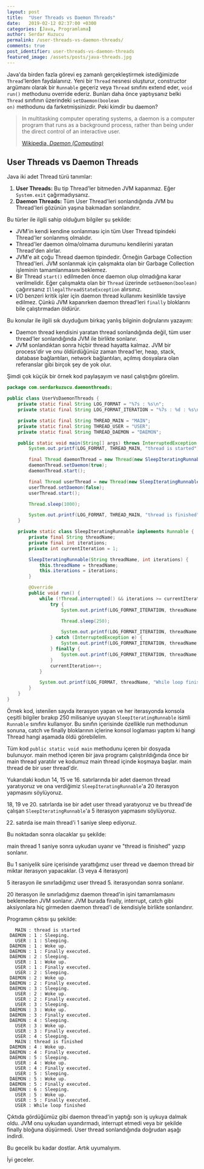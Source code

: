 ```yaml
---
layout: post
title:  "User Threads vs Daemon Threads"
date:   2019-02-12 02:37:00 +0300
categories: [Java, Programlama]
author: Serdar Kuzucu
permalink: /user-threads-vs-daemon-threads/
comments: true
post_identifier: user-threads-vs-daemon-threads
featured_image: /assets/posts/java-threads.jpg
---
```


Java'da birden fazla görevi eş zamanlı gerçekleştirmek istediğimizde 
`Thread`'lerden faydalanırız. 
Yeni bir `Thread` nesnesi oluşturur, 
constructor argümanı olarak bir <code>Runnable</code> geçeriz veya 
<code>Thread</code> sınıfını extend eder, 
<code>void run()</code> methodunu override ederiz. 
Bunları daha önce yaptıysanız belki <code>Thread</code> sınıfının üzerindeki 
<code>setDaemon(boolean on)</code> methodunu da farketmişsinizdir. 
Peki kimdir bu daemon?

<!--more-->

<blockquote class="blockquote">
<p class="mb-0">In multitasking computer operating systems, a daemon is a computer program that runs as a background process, rather than being under the direct control of an interactive user.</p>
<footer class="blockquote-footer"><a href="https://en.wikipedia.org/wiki/Daemon_(computing)" target="_blank" rel="nofollow">Wikipedia, <cite title="Daemon">Daemon (Computing)</cite></a></footer>
</blockquote>


## User Threads vs Daemon Threads

Java iki adet Thread türü tanımlar:

1. **User Threads:** Bu tip Thread'ler bitmeden JVM kapanmaz. Eğer `System.exit` çağırmadıysanız.
2. **Daemon Threads:** Tüm User Thread'leri sonlandığında JVM bu Thread'leri gözünün yaşına bakmadan sonlandırır.

Bu türler ile ilgili sahip olduğum bilgiler şu şekilde:

* JVM'in kendi kendine sonlanması için tüm User Thread tipindeki Thread'ler sonlanmış olmalıdır.
* Thread'ler daemon olma/olmama durumunu kendilerini yaratan Thread'den alırlar.
* JVM'e ait çoğu Thread daemon tipindedir. 
Örneğin Garbage Collection Thread'leri. 
JVM sonlanmak için çalışmakta olan bir Garbage Collection işleminin tamamlanmasını beklemez.
* Bir Thread `start()` edilmeden önce daemon olup olmadığına karar verilmelidir. 
Eğer çalışmakta olan bir `Thread` üzerinde `setDaemon(boolean)` 
çağırırsanız `IllegalThreadStateException` alırsınız.
* I/O benzeri kritik işler için daemon thread kullanımı kesinlikle tavsiye edilmez. 
Çünkü JVM kapanırken daemon thread'leri `finally` bloklarını bile çalıştırmadan öldürür.


Bu konular ile ilgili sık duyduğum birkaç yanlış bilginin doğrularını yazayım:

* Daemon thread kendisini yaratan thread sonlandığında değil, 
tüm user thread'ler sonlandığında JVM ile birlikte sonlanır.
* JVM sonlandıktan sonra hiçbir thread hayatta kalmaz. 
JVM bir process'dir ve onu öldürdüğünüz zaman thread'ler, heap, 
stack, database bağlantıları, network bağlantıları, açılmış dosyalara 
olan referanslar gibi birçok şey de yok olur.

Şimdi çok küçük bir örnek kod paylaşayım ve nasıl çalıştığını görelim.

```java
package com.serdarkuzucu.daemonthreads;

public class UserVsDaemonThreads {
    private static final String LOG_FORMAT = "%7s : %s\n";
    private static final String LOG_FORMAT_ITERATION = "%7s : %d : %s\n";

    private static final String THREAD_MAIN = "MAIN";
    private static final String THREAD_USER = "USER";
    private static final String THREAD_DAEMON = "DAEMON";

    public static void main(String[] args) throws InterruptedException {
        System.out.printf(LOG_FORMAT, THREAD_MAIN, "thread is started");

        final Thread daemonThread = new Thread(new SleepIteratingRunnable(THREAD_DAEMON, 20));
        daemonThread.setDaemon(true);
        daemonThread.start();

        final Thread userThread = new Thread(new SleepIteratingRunnable(THREAD_USER, 5));
        userThread.setDaemon(false);
        userThread.start();

        Thread.sleep(1000);

        System.out.printf(LOG_FORMAT, THREAD_MAIN, "thread is finished");
    }

    private static class SleepIteratingRunnable implements Runnable {
        private final String threadName;
        private final int iterations;
        private int currentIteration = 1;

        SleepIteratingRunnable(String threadName, int iterations) {
            this.threadName = threadName;
            this.iterations = iterations;
        }

        @Override
        public void run() {
            while (!Thread.interrupted() && iterations >= currentIteration) {
                try {
                    System.out.printf(LOG_FORMAT_ITERATION, threadName, currentIteration, "Sleeping.");

                    Thread.sleep(250);

                    System.out.printf(LOG_FORMAT_ITERATION, threadName, currentIteration, "Woke up.");
                } catch (InterruptedException e) {
                    System.out.printf(LOG_FORMAT_ITERATION, threadName, currentIteration, "InterruptedException caught.");
                } finally {
                    System.out.printf(LOG_FORMAT_ITERATION, threadName, currentIteration, "Finally executed.");
                }
                currentIteration++;
            }

            System.out.printf(LOG_FORMAT, threadName, "While loop finished");
        }
    }
}
```

Örnek kod, istenilen sayıda iterasyon yapan ve her iterasyonda konsola 
çeşitli bilgiler bırakıp 250 milisaniye uyuyan <code>SleepIteratingRunnable</code> 
isimli <code>Runnable</code> sınıfını kullanıyor. 
Bu sınıfın içerisinde özellikle run methodunun sonuna, catch ve finally bloklarının 
içlerine konsol loglaması yaptım ki hangi Thread hangi aşamada öldü görebilelim.

Tüm kod <code>public static void main</code> methodunu içeren bir dosyada bulunuyor. 
main method içeren bir java programı çalıştırıldığında önce bir main thread yaratılır 
ve kodumuz main thread içinde koşmaya başlar. main thread de bir user thread'dir.

Yukarıdaki kodun 14, 15 ve 16. satırlarında bir adet daemon thread yaratıyoruz 
ve ona verdiğimiz <code>SleepIteratingRunnable</code>'a 20 iterasyon yapmasını söylüyoruz. 

18, 19 ve 20. satırlarda ise bir adet user thread yaratıyoruz 
ve bu thread'de çalışan <code>SleepIteratingRunnable</code>'a 5 iterasyon yapmasını söylüyoruz.

22. satırda ise main thread'i 1 saniye sleep ediyoruz.

Bu noktadan sonra olacaklar şu şekilde:

main thread 1 saniye sonra uykudan uyanır ve "thread is finished" yazıp sonlanır.

Bu 1 saniyelik süre içerisinde yarattığımız user thread ve daemon thread bir miktar 
iterasyon yapacaklar. (3 veya 4 iterasyon)

5 iterasyon ile sınırladığımız user thread 5. iterasyondan sonra sonlanır.

20 iterasyon ile sınırladığımız daemon thread'in işini tamamlamasını beklemeden JVM sonlanır. 
JVM burada finally, interrupt, catch gibi aksiyonlara hiç girmeden daemon thread'i de 
kendisiyle birlikte sonlandırır.

Programın çıktısı şu şekilde: 

```text
   MAIN : thread is started
 DAEMON : 1 : Sleeping.
   USER : 1 : Sleeping.
 DAEMON : 1 : Woke up.
 DAEMON : 1 : Finally executed.
 DAEMON : 2 : Sleeping.
   USER : 1 : Woke up.
   USER : 1 : Finally executed.
   USER : 2 : Sleeping.
 DAEMON : 2 : Woke up.
 DAEMON : 2 : Finally executed.
 DAEMON : 3 : Sleeping.
   USER : 2 : Woke up.
   USER : 2 : Finally executed.
   USER : 3 : Sleeping.
 DAEMON : 3 : Woke up.
 DAEMON : 3 : Finally executed.
 DAEMON : 4 : Sleeping.
   USER : 3 : Woke up.
   USER : 3 : Finally executed.
   USER : 4 : Sleeping.
   MAIN : thread is finished
 DAEMON : 4 : Woke up.
 DAEMON : 4 : Finally executed.
 DAEMON : 5 : Sleeping.
   USER : 4 : Woke up.
   USER : 4 : Finally executed.
   USER : 5 : Sleeping.
 DAEMON : 5 : Woke up.
 DAEMON : 5 : Finally executed.
 DAEMON : 6 : Sleeping.
   USER : 5 : Woke up.
   USER : 5 : Finally executed.
   USER : While loop finished
```

Çıktıda gördüğümüz gibi daemon thread'in yaptığı son iş uykuya dalmak oldu. 
JVM onu uykudan uyandırmadı, interrupt etmedi veya bir şekilde finally bloğuna düşürmedi. 
User thread sonlandığında doğrudan aşağı indirdi.

Bu gecelik bu kadar dostlar. Artık uyumalıyım.

İyi geceler.
